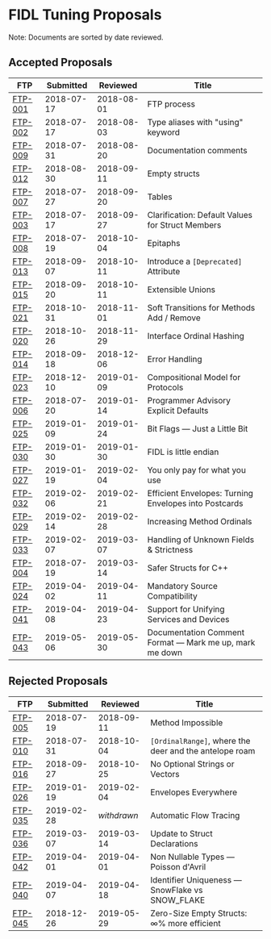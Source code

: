 # FIDL Tuning Proposals

Note: Documents are sorted by date reviewed.

## Accepted Proposals

FTP                   | Submitted  | Reviewed   | Title
----------------------|------------|------------|----------------------------------
[FTP-001](ftp-001.md) | 2018-07-17 | 2018-08-01 | FTP process
[FTP-002](ftp-002.md) | 2018-07-17 | 2018-08-03 | Type aliases with "using" keyword
[FTP-009](ftp-009.md) | 2018-07-31 | 2018-08-20 | Documentation comments
[FTP-012](ftp-012.md) | 2018-08-30 | 2018-09-11 | Empty structs
[FTP-007](ftp-007.md) | 2018-07-27 | 2018-09-20 | Tables
[FTP-003](ftp-003.md) | 2018-07-17 | 2018-09-27 | Clarification: Default Values for Struct Members
[FTP-008](ftp-008.md) | 2018-07-19 | 2018-10-04 | Epitaphs
[FTP-013](ftp-013.md) | 2018-09-07 | 2018-10-11 | Introduce a `[Deprecated]` Attribute
[FTP-015](ftp-015.md) | 2018-09-20 | 2018-10-11 | Extensible Unions
[FTP-021](ftp-021.md) | 2018-10-31 | 2018-11-01 | Soft Transitions for Methods Add / Remove
[FTP-020](ftp-020.md) | 2018-10-26 | 2018-11-29 | Interface Ordinal Hashing
[FTP-014](ftp-014.md) | 2018-09-18 | 2018-12-06 | Error Handling
[FTP-023](ftp-023.md) | 2018-12-10 | 2019-01-09 | Compositional Model for Protocols
[FTP-006](ftp-006.md) | 2018-07-20 | 2019-01-14 | Programmer Advisory Explicit Defaults
[FTP-025](ftp-025.md) | 2019-01-09 | 2019-01-24 | Bit Flags &mdash; Just a Little Bit
[FTP-030](ftp-030.md) | 2019-01-30 | 2019-01-30 | FIDL is little endian
[FTP-027](ftp-027.md) | 2019-01-19 | 2019-02-04 | You only pay for what you use
[FTP-032](ftp-032.md) | 2019-02-06 | 2019-02-21 | Efficient Envelopes: Turning Envelopes into Postcards
[FTP-029](ftp-029.md) | 2019-02-14 | 2019-02-28 | Increasing Method Ordinals
[FTP-033](ftp-033.md) | 2019-02-07 | 2019-03-07 | Handling of Unknown Fields &amp; Strictness
[FTP-004](ftp-004.md) | 2018-07-19 | 2019-03-14 | Safer Structs for C++
[FTP-024](ftp-024.md) | 2019-04-02 | 2019-04-11 | Mandatory Source Compatibility
[FTP-041](ftp-041.md) | 2019-04-08 | 2019-04-23 | Support for Unifying Services and Devices
[FTP-043](ftp-043.md) | 2019-05-06 | 2019-05-30 | Documentation Comment Format &mdash; Mark me up, mark me down

## Rejected Proposals

FTP                   | Submitted  | Reviewed   | Title
----------------------|------------|------------|----------------------------------
[FTP-005](ftp-005.md) | 2018-07-19 | 2018-09-11 | Method Impossible
[FTP-010](ftp-010.md) | 2018-07-31 | 2018-10-04 | `[OrdinalRange]`, where the deer and the antelope roam
[FTP-016](ftp-016.md) | 2018-09-27 | 2018-10-25 | No Optional Strings or Vectors
[FTP-026](ftp-026.md) | 2019-01-19 | 2019-02-04 | Envelopes Everywhere
[FTP-035](ftp-035.md) | 2019-02-28 | *withdrawn*| Automatic Flow Tracing
[FTP-036](ftp-036.md) | 2019-03-07 | 2019-03-14 | Update to Struct Declarations
[FTP-042](ftp-042.md) | 2019-04-01 | 2019-04-01 | Non Nullable Types &mdash; Poisson d'Avril
[FTP-040](ftp-040.md) | 2019-04-07 | 2019-04-18 | Identifier Uniqueness &mdash; SnowFlake vs SNOW_FLAKE
[FTP-045](ftp-045.md) | 2018-12-26 | 2019-05-29 | Zero-Size Empty Structs: &infin;% more efficient
